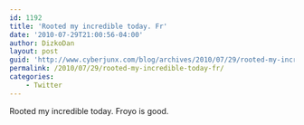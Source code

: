```yaml
---
id: 1192
title: 'Rooted my incredible today. Fr'
date: '2010-07-29T21:00:56-04:00'
author: DizkoDan
layout: post
guid: 'http://www.cyberjunx.com/blog/archives/2010/07/29/rooted-my-incredible-today-fr/'
permalink: /2010/07/29/rooted-my-incredible-today-fr/
categories:
    - Twitter
---
```


Rooted my incredible today. Froyo is good.